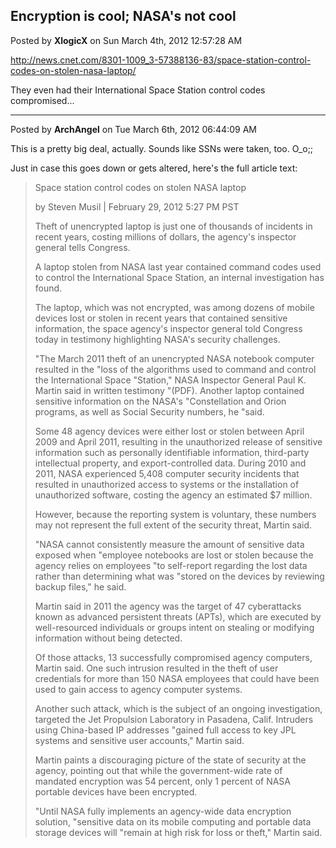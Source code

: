 ## Encryption is cool; NASA's not cool
Posted by **XlogicX** on Sun March 4th, 2012 12:57:28 AM

<http://news.cnet.com/8301-1009_3-57388136-83/space-station-control-codes-on-stolen-nasa-laptop/>

They even had their International Space Station control codes compromised...

--------------------------------------------------------------------------------

Posted by **ArchAngel** on Tue March 6th, 2012 06:44:09 AM

This is a pretty big deal, actually. Sounds like SSNs were taken, too. O_o;;

Just in case this goes down or gets altered, here's the full article text:


> Space station control codes on stolen NASA laptop
>
> by Steven Musil | February 29, 2012 5:27 PM PST
>
> Theft of unencrypted laptop is just one of thousands of incidents in recent
> years, costing millions of dollars, the agency's inspector general tells
> Congress.
>
> A laptop stolen from NASA last year contained command codes used to control
> the International Space Station, an internal investigation has found.
>
> The laptop, which was not encrypted, was among dozens of mobile devices lost
> or stolen in recent years that contained sensitive information, the space
> agency's inspector general told Congress today in testimony highlighting
> NASA's security challenges.
>
> "The March 2011 theft of an unencrypted NASA notebook computer resulted in the
> "loss of the algorithms used to command and control the International Space
> "Station," NASA Inspector General Paul K. Martin said in written testimony
> "(PDF). Another laptop contained sensitive information on the NASA's
> "Constellation and Orion programs, as well as Social Security numbers, he
> "said.
>
> Some 48 agency devices were either lost or stolen between April 2009 and April
> 2011, resulting in the unauthorized release of sensitive information such as
> personally identifiable information, third-party intellectual property, and
> export-controlled data. During 2010 and 2011, NASA experienced 5,408 computer
> security incidents that resulted in unauthorized access to systems or the
> installation of unauthorized software, costing the agency an estimated $7
> million.
>
> However, because the reporting system is voluntary, these numbers may not
> represent the full extent of the security threat, Martin said.
>
> "NASA cannot consistently measure the amount of sensitive data exposed when
> "employee notebooks are lost or stolen because the agency relies on employees
> "to self-report regarding the lost data rather than determining what was
> "stored on the devices by reviewing backup files," he said.
>
> Martin said in 2011 the agency was the target of 47 cyberattacks known as
> advanced persistent threats (APTs), which are executed by well-resourced
> individuals or groups intent on stealing or modifying information without
> being detected.
>
> Of those attacks, 13 successfully compromised agency computers, Martin said.
> One such intrusion resulted in the theft of user credentials for more than 150
> NASA employees that could have been used to gain access to agency computer
> systems.
>
> Another such attack, which is the subject of an ongoing investigation,
> targeted the Jet Propulsion Laboratory in Pasadena, Calif. Intruders using
> China-based IP addresses "gained full access to key JPL systems and sensitive
> user accounts," Martin said.
>
> Martin paints a discouraging picture of the state of security at the agency,
> pointing out that while the government-wide rate of mandated encryption was 54
> percent, only 1 percent of NASA portable devices have been encrypted.
>
> "Until NASA fully implements an agency-wide data encryption solution,
> "sensitive data on its mobile computing and portable data storage devices will
> "remain at high risk for loss or theft," Martin said.